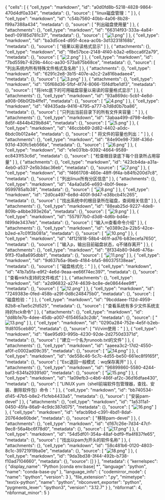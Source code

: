 {
 "cells": [
  {
   "cell_type": "markdown",
   "id": "a0d0fd8b-5218-4828-9864-470d4df0a334",
   "metadata": {},
   "source": [
    "linux磁盘管理："
   ]
  },
  {
   "cell_type": "markdown",
   "id": "c54b7560-40bb-4a06-8b28-f99a7388a434",
   "metadata": {},
   "source": [
    "列出磁盘使用量"
   ]
  },
  {
   "attachments": {},
   "cell_type": "markdown",
   "id": "66314f93-333a-4a84-bed1-09185d781c37",
   "metadata": {},
   "source": [
    "![1.png](images/1.png)"
   ]
  },
  {
   "cell_type": "markdown",
   "id": "ba3d5ce4-d95f-4cea-ac0b-3d132318168b",
   "metadata": {},
   "source": [
    "结果以易读格式显示"
   ]
  },
  {
   "attachments": {},
   "cell_type": "markdown",
   "id": "f8e57bce-2148-4f40-b3a2-e6bcca6f2a79",
   "metadata": {},
   "source": [
    "![2.png](images/2.png)"
   ]
  },
  {
   "cell_type": "markdown",
   "id": "7bd559b7-829b-44cc-aa30-573a875b68ce",
   "metadata": {},
   "source": [
    "列出系统内所有特殊文件格式及名称"
   ]
  },
  {
   "attachments": {},
   "cell_type": "markdown",
   "id": "6291c2e8-3b15-407e-a2c2-2a816badaee4",
   "metadata": {},
   "source": [
    "![3.png](images/3.png)"
   ]
  },
  {
   "attachments": {},
   "cell_type": "markdown",
   "id": "05f68d36-5fbf-4f74-8066-15f4dfbe1df3",
   "metadata": {},
   "source": [
    "将/etc底下的可用磁盘容量以易读的容量格式显示"
   ]
  },
  {
   "attachments": {},
   "cell_type": "markdown",
   "id": "93a869dc-5cb1-4e8d-a908-06b0f2b4ffe1",
   "metadata": {},
   "source": [
    "![4.png](images/4.png)"
   ]
  },
  {
   "cell_type": "markdown",
   "id": "49435ada-9416-4795-a777-b7d8d0b7ba86",
   "metadata": {},
   "source": [
    "只列出当前目录下的所有文件夹容量："
   ]
  },
  {
   "attachments": {},
   "cell_type": "markdown",
   "id": "3abaa499-d798-4e8b-8d5f-4844b429b8d4",
   "metadata": {},
   "source": [
    "![5.png](images/5.png)"
   ]
  },
  {
   "cell_type": "markdown",
   "id": "46ccbb69-2d82-4402-a0dc-6bdc0b012a4e",
   "metadata": {},
   "source": [
    " 将文件的容量也列出："
   ]
  },
  {
   "attachments": {},
   "cell_type": "markdown",
   "id": "84e90e98-738f-436d-931d-430fc5eb566a",
   "metadata": {},
   "source": [
    "![6.png](images/6.png)"
   ]
  },
  {
   "cell_type": "markdown",
   "id": "e1e031bb-9392-4664-9589-ec8431f53c6d",
   "metadata": {},
   "source": [
    "检查根目录底下每个目录所占用容量"
   ]
  },
  {
   "attachments": {},
   "cell_type": "markdown",
   "id": "423cb4da-a31a-4eb0-a537-2e5b3dac36eb",
   "metadata": {},
   "source": [
    "![7.png](images/7.png)"
   ]
  },
  {
   "cell_type": "markdown",
   "id": "f4661708-460e-48ff-9f4a-b84fb200d7c8",
   "metadata": {},
   "source": [
    "列出linux所有分区信息"
   ]
  },
  {
   "attachments": {},
   "cell_type": "markdown",
   "id": "4a4a0a56-e693-4b0f-9eea-9599785a1b38",
   "metadata": {},
   "source": [
    "![8.png](images/8.png)"
   ]
  },
  {
   "cell_type": "markdown",
   "id": "2d0ca497-6e8d-400f-9d47-e38bcb41c265",
   "metadata": {},
   "source": [
    "找出系统中的根目录所在磁盘，查阅相关信息"
   ]
  },
  {
   "attachments": {},
   "cell_type": "markdown",
   "id": "88eab25d-9227-4de8-809b-a4bbe393e26a",
   "metadata": {},
   "source": [
    "![9.png](images/9.png)"
   ]
  },
  {
   "cell_type": "markdown",
   "id": "557977b0-d3d8-4d6b-bd4e-f499de3437eb",
   "metadata": {},
   "source": [
    "输入m查看命令介绍"
   ]
  },
  {
   "attachments": {},
   "cell_type": "markdown",
   "id": "e0389c2a-22b5-42ce-b2ed-e7c01f3b081a",
   "metadata": {},
   "source": [
    "![10.png](images/10.png)"
   ]
  },
  {
   "cell_type": "markdown",
   "id": "4f121818-58b4-461f-ad76-b83ecefa7650",
   "metadata": {},
   "source": [
    "输入p，输出目前磁盘状态，q不储存离开"
   ]
  },
  {
   "attachments": {},
   "cell_type": "markdown",
   "id": "8f334b80-94d6-476a-91f3-f0a8a695dbb1",
   "metadata": {},
   "source": [
    "![11.png](images/11.png)"
   ]
  },
  {
   "cell_type": "markdown",
   "id": "9d637b5a-9beb-4184-bfa5-860375138eae",
   "metadata": {},
   "source": [
    "磁盘格式化："
   ]
  },
  {
   "cell_type": "markdown",
   "id": "41b7a5fa-e9f2-4e6d-9eaa-ee66f74ec397",
   "metadata": {},
   "source": [
    "查看mkfs支持的文件格式"
   ]
  },
  {
   "attachments": {},
   "cell_type": "markdown",
   "id": "a2d96832-a274-4639-bc8e-de08644ee9ff",
   "metadata": {},
   "source": [
    "![12.png](images/12.png)"
   ]
  },
  {
   "cell_type": "markdown",
   "id": "7249383e-0fed-458b-a29f-0d8c248475b0",
   "metadata": {},
   "source": [
    "磁盘检验："
   ]
  },
  {
   "cell_type": "markdown",
   "id": "9bcddaee-112d-4959-82b8-e7ae5c2fd525",
   "metadata": {},
   "source": [
    "查看系统有多少文件系统支持的fsck命令"
   ]
  },
  {
   "attachments": {},
   "cell_type": "markdown",
   "id": "dd8b1e7b-4dee-45db-a007-615465a3c2db",
   "metadata": {},
   "source": [
    "![13.png](images/13.png)"
   ]
  },
  {
   "cell_type": "markdown",
   "id": "0290a284-752e-4e5f-b2eb-1fd8105ceb80",
   "metadata": {},
   "source": [
    "Vi/vim使用："
   ]
  },
  {
   "cell_type": "markdown",
   "id": "6ae95d93-995b-4230-92de-2d2750d3371d",
   "metadata": {},
   "source": [
    "建立一个名为runoob.txt的文件"
   ]
  },
  {
   "attachments": {},
   "cell_type": "markdown",
   "id": "aaeea3c2-17d2-4550-af0f-c0002ad09c35",
   "metadata": {},
   "source": [
    "![14.png](images/14.png)"
   ]
  },
  {
   "cell_type": "markdown",
   "id": "de558c46-5c7c-4d55-be50-661ec8f9165f",
   "metadata": {},
   "source": [
    "Esc退回一般模式 ：wq保存离开"
   ]
  },
  {
   "attachments": {},
   "cell_type": "markdown",
   "id": "96899860-5580-4244-baf3-634fa29391d0",
   "metadata": {},
   "source": [
    "![15.png](images/15.png)"
   ]
  },
  {
   "cell_type": "markdown",
   "id": "1a09efb3-c4b6-486f-af2c-36d16dfae430",
   "metadata": {},
   "source": [
    "LINUX yum（shell前端软件包管理器，查找、安装、删除软件包）命令："
   ]
  },
  {
   "cell_type": "markdown",
   "id": "bb740534-d145-47b5-b8e2-f1cfeb4433a5",
   "metadata": {},
   "source": [
    "安装pam-devel"
   ]
  },
  {
   "attachments": {},
   "cell_type": "markdown",
   "id": "1a5311a1-0450-45fa-86a9-4c9dc387d075",
   "metadata": {},
   "source": [
    "![16.png](images/16.png)"
   ]
  },
  {
   "cell_type": "markdown",
   "id": "efacb9bd-c391-4bd1-8daf-20764de60bde",
   "metadata": {},
   "source": [
    "移除pam-devel"
   ]
  },
  {
   "attachments": {},
   "cell_type": "markdown",
   "id": "d167c26e-7d34-47cf-9ec8-56a4bc6f78d0",
   "metadata": {},
   "source": [
    "![17.png](images/17.png)"
   ]
  },
  {
   "cell_type": "markdown",
   "id": "54d5df01-354a-48af-bdf9-ffa4f837fe65",
   "metadata": {},
   "source": [
    "找出以pam为开头的软件名称"
   ]
  },
  {
   "attachments": {},
   "cell_type": "markdown",
   "id": "58c481b6-0120-4803-8c1c-39721919ba0e",
   "metadata": {},
   "source": [
    "![18.png](images/18.png)"
   ]
  },
  {
   "cell_type": "markdown",
   "id": "9da3bd38-3f44-492b-b738-f10ad7104660",
   "metadata": {},
   "source": []
  }
 ],
 "metadata": {
  "kernelspec": {
   "display_name": "Python [conda env:base] *",
   "language": "python",
   "name": "conda-base-py"
  },
  "language_info": {
   "codemirror_mode": {
    "name": "ipython",
    "version": 3
   },
   "file_extension": ".py",
   "mimetype": "text/x-python",
   "name": "python",
   "nbconvert_exporter": "python",
   "pygments_lexer": "ipython3",
   "version": "3.12.7"
  }
 },
 "nbformat": 4,
 "nbformat_minor": 5
}
